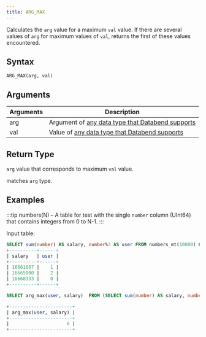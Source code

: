 ```yaml
---
title: ARG_MAX
---
```


Calculates the `arg` value for a maximum `val` value. If there are several values of `arg` for maximum values of `val`, returns the first of these values encountered.

## Syntax

```
ARG_MAX(arg, val)
```

## Arguments

| Arguments   | Description |
| ----------- | ----------- |
| arg | Argument of [any data type that Databend supports](../../13-sql-reference/10-data-types/index.md) |
| val | Value of [any data type that Databend supports](../../13-sql-reference/10-data-types/index.md)|

## Return Type

`arg` value that corresponds to maximum `val` value.

 matches `arg` type.

## Examples

:::tip
numbers(N) – A table for test with the single `number` column (UInt64) that contains integers from 0 to N-1.
:::

Input table:

```sql
SELECT sum(number) AS salary, number%3 AS user FROM numbers_mt(10000) GROUP BY user ORDER BY salary ASC;
+----------+------+
| salary   | user |
+----------+------+
| 16661667 |    1 |
| 16665000 |    2 |
| 16668333 |    0 |
+----------+------+
```

```sql
SELECT arg_max(user, salary)  FROM (SELECT sum(number) AS salary, number%3 AS user FROM numbers_mt(10000) GROUP BY user);

+-----------------------+
| arg_max(user, salary) |
+-----------------------+
|                     0 |
+-----------------------+

```